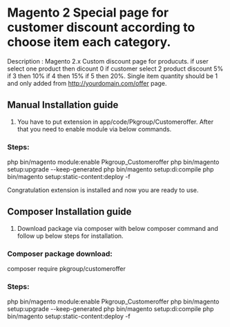 # Magento 2 Special page for customer discount according to choose item each category.
Description : Magento 2.x Custom discount page for producuts. if user select one product then dicount 0 if customer select 2 product discount 5% if 3 then 10% if 4 then 15% if 5 then 20%. Single item quantity should be 1 and only added from http://yourdomain.com/offer page. 

## Manual Installation guide 
1.	You have to put extension in app/code/Pkgroup/Customeroffer. After that you need to enable module via below commands. 
### Steps: 
php bin/magento module:enable Pkgroup_Customeroffer
php bin/magento setup:upgrade --keep-generated
php bin/magento setup:di:compile 
php bin/magento setup:static-content:deploy -f

Congratulation extension is installed and now you are ready to use. 

## Composer Installation guide
1.	Download package via composer with below composer command and follow up below steps for installation. 

### Composer package download:
composer require pkgroup/customeroffer
### Steps:
php bin/magento module:enable Pkgroup_Customeroffer
php bin/magento setup:upgrade --keep-generated
php bin/magento setup:di:compile 
php bin/magento setup:static-content:deploy -f

